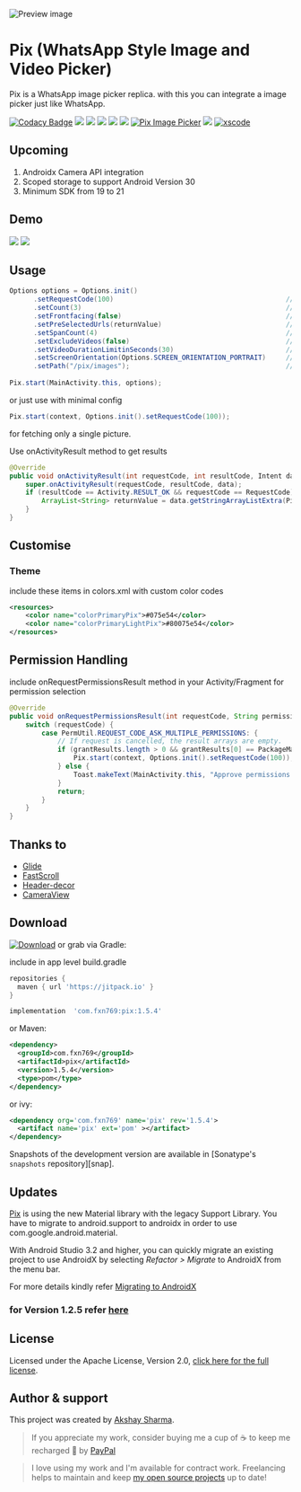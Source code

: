 ![Preview image](media/media-tilt.png)

# Pix (WhatsApp Style Image and Video Picker)

Pix is a WhatsApp image picker replica. with this you can integrate a image picker just like WhatsApp.

[![Codacy Badge](https://api.codacy.com/project/badge/Grade/887abd593a5a499495c4f071accb132a)](https://app.codacy.com/app/akshay2211/PixImagePicker?utm_source=github.com&utm_medium=referral&utm_content=akshay2211/PixImagePicker&utm_campaign=Badge_Grade_Dashboard)
[![](https://img.shields.io/badge/Android%20Arsenal-PixImagePicker-blue.svg?style=flat-square)](https://android-arsenal.com/details/1/6935)
[![](https://jitpack.io/v/akshay2211/PixImagePicker.svg?style=flat-square)](https://jitpack.io/#akshay2211/PixImagePicker)
[![](https://img.shields.io/badge/Medium-Pix-black.svg?style=flat-square)](https://medium.com/@fxn769/pix-media-picker-android-library-1ec3c5e5f91a)
[![](https://img.shields.io/badge/API-16%2B-orange.svg?style=flat-square)](https://android-arsenal.com/api?level=16)
[![](https://img.shields.io/badge/Awesome%20Android-PixImagePicker-green.svg?style=flat-square)](https://android.libhunt.com/piximagepicker-alternatives)
[![Pix Image Picker](https://www.appbrain.com/stats/libraries/shield/pix-image-picker.svg)](https://www.appbrain.com/stats/libraries/details/pix-image-picker/pix-image-picker)
<img src="http://img.shields.io/liberapay/receives/akshay2211.svg?logo=liberapay">
[![xscode](https://img.shields.io/badge/Available%20on-xs%3Acode-blue?style=?style=plastic&logo=appveyor&logo=data:image/png;base64,iVBORw0KGgoAAAANSUhEUgAAAEAAAABACAMAAACdt4HsAAAAGXRFWHRTb2Z0d2FyZQBBZG9iZSBJbWFnZVJlYWR5ccllPAAAAAZQTFRF////////VXz1bAAAAAJ0Uk5T/wDltzBKAAAAlUlEQVR42uzXSwqAMAwE0Mn9L+3Ggtgkk35QwcnSJo9S+yGwM9DCooCbgn4YrJ4CIPUcQF7/XSBbx2TEz4sAZ2q1RAECBAiYBlCtvwN+KiYAlG7UDGj59MViT9hOwEqAhYCtAsUZvL6I6W8c2wcbd+LIWSCHSTeSAAECngN4xxIDSK9f4B9t377Wd7H5Nt7/Xz8eAgwAvesLRjYYPuUAAAAASUVORK5CYII=)](https://xscode.com/akshay2211/piximagepicker)

## Upcoming 
1. Androidx Camera API integration
2. Scoped storage to support Android Version 30
3. Minimum SDK from 19 to 21
 
## Demo
![](media/media.gif)
![](media/one.png)

## Usage
```java
Options options = Options.init()
      .setRequestCode(100)                                           //Request code for activity results
      .setCount(3)                                                   //Number of images to restict selection count
      .setFrontfacing(false)                                         //Front Facing camera on start
      .setPreSelectedUrls(returnValue)                               //Pre selected Image Urls
      .setSpanCount(4)                                               //Span count for gallery min 1 & max 5
      .setExcludeVideos(false)                                       //Option to exclude videos
      .setVideoDurationLimitinSeconds(30)                            //Duration for video recording
      .setScreenOrientation(Options.SCREEN_ORIENTATION_PORTRAIT)     //Orientaion
      .setPath("/pix/images");                                       //Custom Path For media Storage
    
Pix.start(MainActivity.this, options);
```
or just use with minimal config
```java
Pix.start(context, Options.init().setRequestCode(100));
```
for fetching only a single picture.

Use onActivityResult method to get results
```java
@Override
public void onActivityResult(int requestCode, int resultCode, Intent data) {
    super.onActivityResult(requestCode, resultCode, data);
    if (resultCode == Activity.RESULT_OK && requestCode == RequestCode) {
        ArrayList<String> returnValue = data.getStringArrayListExtra(Pix.IMAGE_RESULTS);
    }
}
```
## Customise
### Theme
include these items in colors.xml with custom color codes
```xml
<resources>
    <color name="colorPrimaryPix">#075e54</color>
    <color name="colorPrimaryLightPix">#80075e54</color>
</resources>
```

## Permission Handling
include onRequestPermissionsResult method in your Activity/Fragment for permission selection
```java
@Override
public void onRequestPermissionsResult(int requestCode, String permissions[], int[] grantResults) {
    switch (requestCode) {
        case PermUtil.REQUEST_CODE_ASK_MULTIPLE_PERMISSIONS: {
            // If request is cancelled, the result arrays are empty.
            if (grantResults.length > 0 && grantResults[0] == PackageManager.PERMISSION_GRANTED) {
                Pix.start(context, Options.init().setRequestCode(100));
            } else {
                Toast.makeText(MainActivity.this, "Approve permissions to open Pix ImagePicker", Toast.LENGTH_LONG).show();
            }
            return;
        }
    }
}
```

## Thanks to
  - [Glide]
  - [FastScroll]
  - [Header-decor]
  - [CameraView]

## Download
[![Download](https://api.bintray.com/packages/fxn769/android_projects/Pix/images/download.svg)](https://bintray.com/fxn769/android_projects/Pix/_latestVersion) or grab via Gradle:
 
include in app level build.gradle
 ```groovy
repositories {
   maven { url 'https://jitpack.io' }
}
 ```
```groovy
implementation  'com.fxn769:pix:1.5.4'
```
or Maven:
```xml
<dependency>
  <groupId>com.fxn769</groupId>
  <artifactId>pix</artifactId>
  <version>1.5.4</version>
  <type>pom</type>
</dependency>
```
or ivy:
```xml
<dependency org='com.fxn769' name='pix' rev='1.5.4'>
  <artifact name='pix' ext='pom' ></artifact>
</dependency>
```

Snapshots of the development version are available in [Sonatype's `snapshots` repository][snap].

## Updates
[Pix](https://github.com/akshay2211/PixImagePicker) is using the new Material library with the legacy Support Library. You have to migrate to android.support to androidx in order to use com.google.android.material. 

With Android Studio 3.2 and higher, you can quickly migrate an existing project to use AndroidX by selecting *Refactor > Migrate* to AndroidX from the menu bar.

For more details kindly refer [Migrating to AndroidX](https://developer.android.com/jetpack/androidx/migrate#migrate)

### for Version 1.2.5 refer [here](https://github.com/akshay2211/PixImagePicker/wiki/Documendation-ver-1.2.5)

## License
Licensed under the Apache License, Version 2.0, [click here for the full license](/LICENSE).

## Author & support
This project was created by [Akshay Sharma](https://akshay2211.github.io/).

> If you appreciate my work, consider buying me a cup of :coffee: to keep me recharged :metal: by [PayPal](https://www.paypal.me/akshay2211)

> I love using my work and I'm available for contract work. Freelancing helps to maintain and keep [my open source projects](https://github.com/akshay2211/) up to date!

[Glide]: <https://github.com/bumptech/glide>
[FastScroll]: <https://github.com/L4Digital/FastScroll>
[Header-decor]: <https://github.com/edubarr/header-decor>
[CameraView]: <https://github.com/natario1/CameraView>
